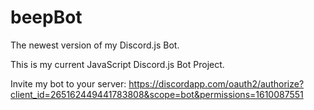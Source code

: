 # beepBot
The newest version of my Discord.js Bot.

This is my current JavaScript Discord.js Bot Project.

Invite my bot to your server: 
https://discordapp.com/oauth2/authorize?client_id=265162449441783808&scope=bot&permissions=1610087551
